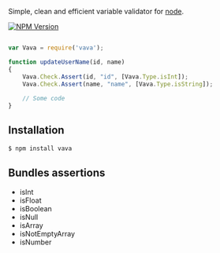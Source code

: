 
Simple, clean and efficient variable validator for [node](http://nodejs.org).

[![NPM Version][npm-image]][npm-url]
  
```js

var Vava = require('vava');

function updateUserName(id, name)
{
    Vava.Check.Assert(id, "id", [Vava.Type.isInt]);
    Vava.Check.Assert(name, "name", [Vava.Type.isString]);
    
    // Some code
}

```

## Installation

```bash
$ npm install vava
```  
  
## Bundles assertions
  
* isInt
* isFloat
* isBoolean
* isNull
* isArray
* isNotEmptyArray
* isNumber
  
  
[npm-image]: https://img.shields.io/npm/v/vava.svg
[npm-url]: https://npmjs.org/package/vava